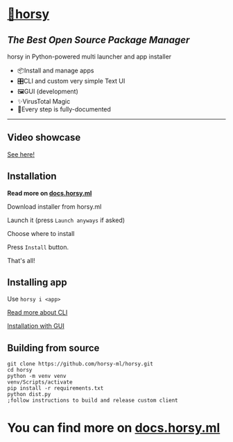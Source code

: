 # [🎠horsy](https://horsy.ml/) 

## _The Best Open Source Package Manager_

horsy in Python-powered multi launcher and app installer

- 📦Install and manage apps
- 🎛️CLI and custom very simple Text UI
- 🖼️GUI (development)
- ✨VirusTotal Magic
- 📄Every step is fully-documented

------

## Video showcase

[See here!](https://media.horsy.ml/promo.webm)

## Installation

**Read more on [docs.horsy.ml](https://docs.horsy.ml/docs/installation)**

Download installer from horsy.ml

Launch it (press `Launch anyways` if asked)

Choose where to install

Press `Install` button.

That's all!

## Installing app

Use `horsy i <app>`

[Read more about CLI](https://docs.horsy.ml/docs/users/first-launch)

[Installation with GUI](https://docs.horsy.ml/docs/users/first-gui-launch)

## Building from source
```commandline
git clone https://github.com/horsy-ml/horsy.git
cd horsy
python -m venv venv
venv/Scripts/activate
pip install -r requirements.txt
python dist.py
;follow instructions to build and release custom client
```

# You can find more on [docs.horsy.ml](https://docs.horsy.ml/)
